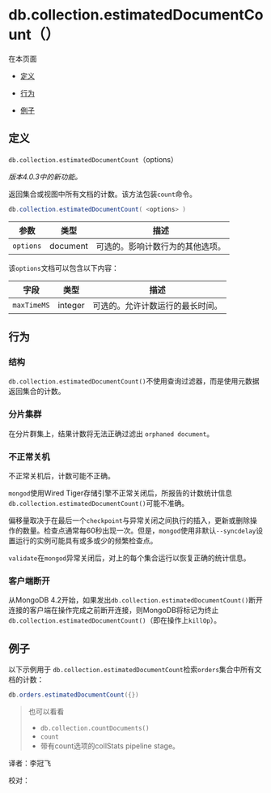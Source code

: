 # [ ](#)db.collection.estimatedDocumentCount（）

[]()

在本页面

*   [定义](#definition)

*   [行为](#behavior)

*   [例子](#examples)

## <span id="definition">定义</span>

`db.collection.estimatedDocumentCount`（options）

*版本4.0.3中的新功能。*

返回集合或视图中所有文档的计数。该方法包装`count`命令。

```powershell
db.collection.estimatedDocumentCount( <options> )
```

| 参数      | 类型     | 描述                             |
| --------- | -------- | -------------------------------- |
| `options` | document | 可选的。影响计数行为的其他选项。 |

该`options`文档可以包含以下内容：

| 字段        | 类型    | 描述                             |
| ----------- | ------- | -------------------------------- |
| `maxTimeMS` | integer | 可选的。允许计数运行的最长时间。 |

## <span id="behavior">行为</span>

### 结构

`db.collection.estimatedDocumentCount()`不使用查询过滤器，而是使用元数据返回集合的计数。

### 分片集群

在分片群集上，结果计数将无法正确过滤出 `orphaned document`。

### 不正常关机

不正常关机后，计数可能不正确。

`mongod`使用Wired Tiger存储引擎不正常关闭后，所报告的计数统计信息 `db.collection.estimatedDocumentCount()`可能不准确。

偏移量取决于在最后一个`checkpoint`与异常关闭之间执行的插入，更新或删除操作的数量。检查点通常每60秒出现一次。但是，`mongod`使用非默认`--syncdelay`设置运行的实例可能具有或多或少的频繁检查点。

`validate`在`mongod`异常关闭后，对上的每个集合运行以恢复正确的统计信息。

### 客户端断开

从MongoDB 4.2开始，如果发出`db.collection.estimatedDocumentCount()`断开连接的客户端在操作完成之前断开连接，则MongoDB将标记为终止`db.collection.estimatedDocumentCount()`（即在操作上`killOp`）。

## <span id="examples">例子</span>

以下示例用于 `db.collection.estimatedDocumentCount`检索`orders`集合中所有文档的计数：

```powershell
db.orders.estimatedDocumentCount({})
```

>也可以看看
>
>* `db.collection.countDocuments()`
>* `count`
>* 带有count选项的collStats pipeline stage。



译者：李冠飞

校对：